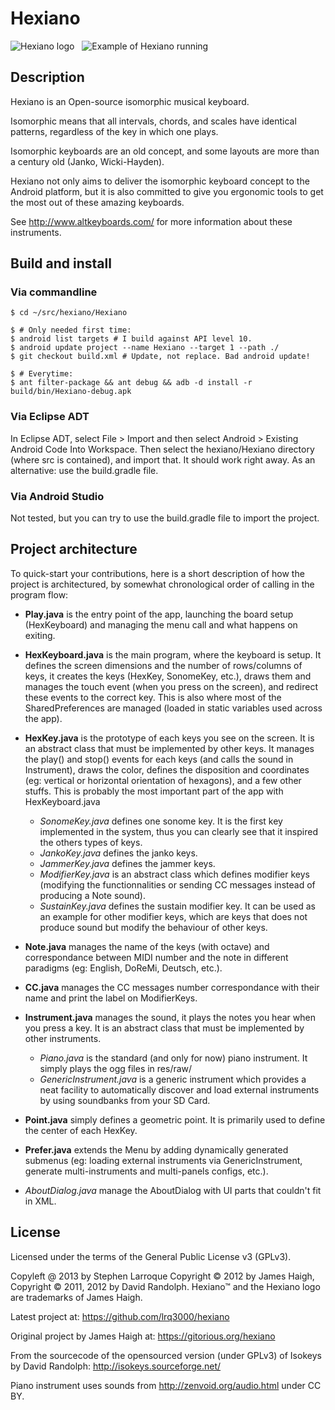 Hexiano
======

![Hexiano logo](https://raw.github.com/lrq3000/hexiano/master/wiki/images/hexiano-logo.png)
&nbsp;
![Example of Hexiano running](https://raw.github.com/lrq3000/hexiano/master/wiki/images/hexiano-keyboard.jpg)


Description
----------------
Hexiano is an Open-source isomorphic musical keyboard.

Isomorphic means that all intervals, chords, and scales have identical patterns, regardless of the key in which one plays.

Isomorphic keyboards are an old concept, and some layouts are more than a century old (Janko, Wicki-Hayden).

Hexiano not only aims to deliver the isomorphic keyboard concept to the Android platform, but it is also committed to give you ergonomic tools to get the most out of these amazing keyboards.

See http://www.altkeyboards.com/ for more information about these instruments.


Build and install
-----------------------

### Via commandline

    $ cd ~/src/hexiano/Hexiano
    
    $ # Only needed first time:
    $ android list targets # I build against API level 10.
    $ android update project --name Hexiano --target 1 --path ./
    $ git checkout build.xml # Update, not replace. Bad android update!
    
    $ # Everytime:
    $ ant filter-package && ant debug && adb -d install -r build/bin/Hexiano-debug.apk

### Via Eclipse ADT

In Eclipse ADT, select File > Import and then select Android > Existing Android Code Into Workspace.
Then select the hexiano/Hexiano directory (where src is contained), and import that. It should work right away.
As an alternative: use the build.gradle file.

### Via Android Studio

Not tested, but you can try to use the build.gradle file to import the project.


Project architecture
----------------------------

To quick-start your contributions, here is a short description of how the project is architectured, by somewhat chronological order of calling in the program flow:

- __Play.java__ is the entry point of the app, launching the board setup (HexKeyboard) and managing the menu call and what happens on exiting.

- __HexKeyboard.java__ is the main program, where the keyboard is setup. It defines the screen dimensions and the number of rows/columns of keys, it creates the keys (HexKey, SonomeKey, etc.), draws them and manages the touch event (when you press on the screen), and redirect these events to the correct key. This is also where most of the SharedPreferences are managed (loaded in static variables used across the app).

- __HexKey.java__ is the prototype of each keys you see on the screen. It is an abstract class that must be implemented by other keys. It manages the play() and stop() events for each keys (and calls the sound in Instrument), draws the color, defines the disposition and coordinates (eg: vertical or horizontal orientation of hexagons), and a few other stuffs. This is probably the most important part of the app with HexKeyboard.java
    * _SonomeKey.java_ defines one sonome key. It is the first key implemented in the system, thus you can clearly see that it inspired the others types of keys.
    * _JankoKey.java_ defines the janko keys.
    * _JammerKey.java_ defines the jammer keys.
    * _ModifierKey.java_ is an abstract class which defines modifier keys (modifying the functionnalities or sending CC messages instead of producing a Note sound).
    * _SustainKey.java_ defines the sustain modifier key. It can be used as an example for other modifier keys, which are keys that does not produce sound but modify the behaviour of other keys.

- __Note.java__ manages the name of the keys (with octave) and correspondance between MIDI number and the note in different paradigms (eg: English, DoReMi, Deutsch, etc.).

- __CC.java__ manages the CC messages number correspondance with their name and print the label on ModifierKeys.

- __Instrument.java__ manages the sound, it plays the notes you hear when you press a key. It is an abstract class that must be implemented by other instruments.
    * _Piano.java_ is the standard (and only for now) piano instrument. It simply plays the ogg files in res/raw/
    * _GenericInstrument.java_ is a generic instrument which provides a neat facility to automatically discover and load external instruments by using soundbanks from your SD Card.

- __Point.java__ simply defines a geometric point. It is primarily used to define the center of each HexKey.

- __Prefer.java__ extends the Menu by adding dynamically generated submenus (eg: loading external instruments via GenericInstrument, generate multi-instruments and multi-panels configs, etc.).

- _AboutDialog.java_ manage the AboutDialog with UI parts that couldn't fit in XML.


License
-----------
Licensed under the terms of the General Public License v3 (GPLv3).

Copyleft @ 2013 by Stephen Larroque
Copyright © 2012 by James Haigh,
Copyright © 2011, 2012 by David Randolph.
Hexiano™ and the Hexiano logo are trademarks of James Haigh.

Latest project at:
https://github.com/lrq3000/hexiano

Original project by James Haigh at:
https://gitorious.org/hexiano

From the sourcecode of the opensourced version (under GPLv3) of Isokeys by David Randolph:
http://isokeys.sourceforge.net/

Piano instrument uses sounds from http://zenvoid.org/audio.html under CC BY.
